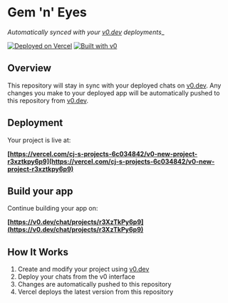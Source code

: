 # Gem 'n' Eyes

_Automatically synced with your [v0.dev](https://v0.dev) deployments__ 

[![Deployed on Vercel](https://img.shields.io/badge/Deployed%20on-Vercel-black?style=for-the-badge&logo=vercel)](https://vercel.com/cj-s-projects-6c034842/v0-new-project-r3xztkpy6p9)
[![Built with v0](https://img.shields.io/badge/Built%20with-v0.dev-black?style=for-the-badge)](https://v0.dev/chat/projects/r3XzTkPy6p9)

## Overview

This repository will stay in sync with your deployed chats on [v0.dev](https://v0.dev).
Any changes you make to your deployed app will be automatically pushed to this repository from [v0.dev](https://v0.dev).

## Deployment

Your project is live at:

**[https://vercel.com/cj-s-projects-6c034842/v0-new-project-r3xztkpy6p9](https://vercel.com/cj-s-projects-6c034842/v0-new-project-r3xztkpy6p9)**

## Build your app

Continue building your app on:

**[https://v0.dev/chat/projects/r3XzTkPy6p9](https://v0.dev/chat/projects/r3XzTkPy6p9)**

## How It Works

1. Create and modify your project using [v0.dev](https://v0.dev)
2. Deploy your chats from the v0 interface
3. Changes are automatically pushed to this repository
4. Vercel deploys the latest version from this repository
